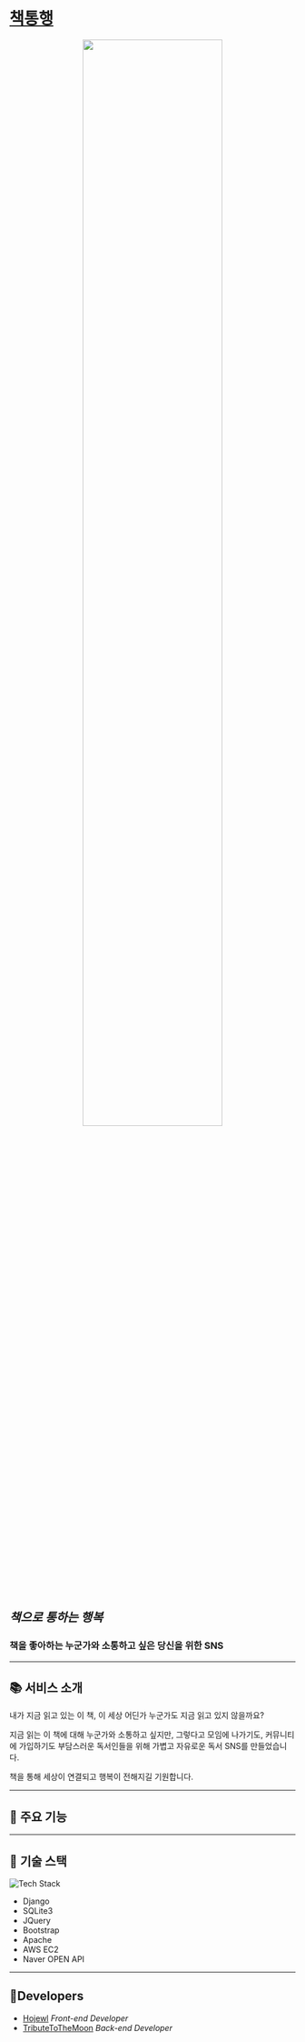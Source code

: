 # [책통행][domain]

<p align="center">
<img src="https://user-images.githubusercontent.com/49346677/98012665-b3e60780-1e3c-11eb-96f2-19659766e3c8.jpg" width="70%"></img>
</p>


## *책으로 통하는 행복*

### 책을 좋아하는 누군가와 소통하고 싶은 당신을 위한 SNS

---
## 📚 서비스 소개
내가 지금 읽고 있는 이 책, 이 세상 어딘가 누군가도 지금 읽고 있지 않을까요?

지금 읽는 이 책에 대해 누군가와 소통하고 싶지만, 그렇다고 모임에 나가기도, 커뮤니티에 가입하기도 부담스러운 독서인들을 위해 가볍고 자유로운 독서 SNS를 만들었습니다.

책을 통해 세상이 연결되고 행복이 전해지길 기원합니다.

---
## 🎨 주요 기능


---
## 💾 기술 스택
![Tech Stack](https://user-images.githubusercontent.com/49346677/98017836-2823a980-1e43-11eb-9e54-dba15f55283c.jpg)
- Django
- SQLite3
- JQuery
- Bootstrap
- Apache
- AWS EC2
- Naver OPEN API

---
## 🙋Developers
- [Hojewl][HojewlProfile]   *Front-end Developer*
- [TributeToTheMoon][TributeToTheMoonProfile]   *Back-end Developer*

[domain]: http://ec2-52-78-47-148.ap-northeast-2.compute.amazonaws.com:8000/
[TributeToTheMoonProfile]: https://github.com/tributetothemoon
[HojewlProfile]: https://github.com/Hojewl
